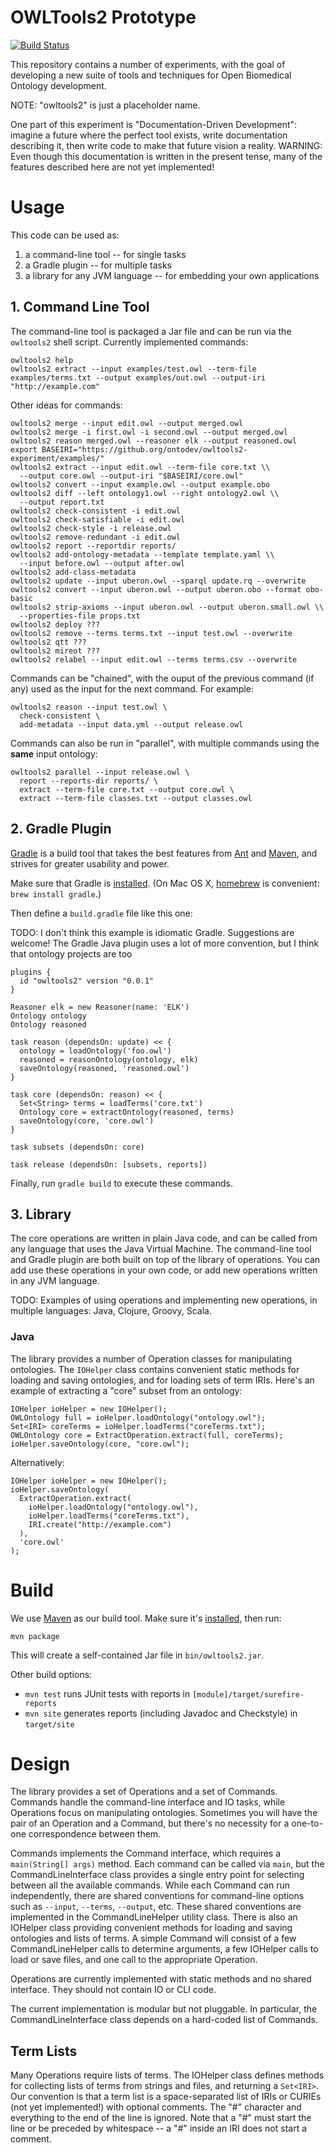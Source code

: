 # OWLTools2 Prototype

[![Build Status](https://travis-ci.org/ontodev/owltools2-experimental.svg?branch=master)](https://travis-ci.org/ontodev/owltools2-experimental)

This repository contains a number of experiments, with the goal of developing a new suite of tools and techniques for Open Biomedical Ontology development.

NOTE: "owltools2" is just a placeholder name.

One part of this experiment is "Documentation-Driven Development": imagine a future where the perfect tool exists, write documentation describing it, then write code to make that future vision a reality. WARNING: Even though this documentation is written in the present tense, many of the features described here are not yet implemented!


# Usage

This code can be used as:

1. a command-line tool -- for single tasks
2. a Gradle plugin -- for multiple tasks
3. a library for any JVM language -- for embedding your own applications


## 1. Command Line Tool

The command-line tool is packaged a Jar file and can be run via the `owltools2` shell script. Currently implemented commands:

    owltools2 help
    owltools2 extract --input examples/test.owl --term-file examples/terms.txt --output examples/out.owl --output-iri "http://example.com"

Other ideas for commands:

    owltools2 merge --input edit.owl --output merged.owl
    owltools2 merge -i first.owl -i second.owl --output merged.owl
    owltools2 reason merged.owl --reasoner elk --output reasoned.owl
    export BASEIRI="https://github.org/ontodev/owltools2-experiment/examples/"
    owltools2 extract --input edit.owl --term-file core.txt \\
      --output core.owl --output-iri "$BASEIRI/core.owl"
    owltools2 convert --input example.owl --output example.obo
    owltools2 diff --left ontology1.owl --right ontology2.owl \\
      --output report.txt
    owltools2 check-consistent -i edit.owl
    owltools2 check-satisfiable -i edit.owl
    owltools2 check-style -i release.owl
    owltools2 remove-redundant -i edit.owl
    owltools2 report --reportdir reports/
    owltools2 add-ontology-metadata --template template.yaml \\
      --input before.owl --output after.owl
    owltools2 add-class-metadata
    owltools2 update --input uberon.owl --sparql update.rq --overwrite
    owltools2 convert --input uberon.owl --output uberon.obo --format obo-basic
    owltools2 strip-axioms --input uberon.owl --output uberon.small.owl \\
      --properties-file props.txt
    owltools2 deploy ???
    owltools2 remove --terms terms.txt --input test.owl --overwrite
    owltools2 qtt ???
    owltools2 mireot ???
    owltools2 relabel --input edit.owl --terms terms.csv --overwrite

Commands can be "chained", with the ouput of the previous command (if any) used as the input for the next command. For example:

    owltools2 reason --input test.owl \
      check-consistent \
      add-metadata --input data.yml --output release.owl

Commands can also be run in "parallel", with multiple commands using the **same** input ontology:

    owltools2 parallel --input release.owl \
      report --reports-dir reports/ \
      extract --term-file core.txt --output core.owl \
      extract --term-file classes.txt --output classes.owl


## 2. Gradle Plugin

[Gradle](http://gradle.org) is a build tool that takes the best features from [Ant](https://ant.apache.org) and [Maven](http://maven.apache.org), and strives for greater usability and power.

Make sure that Gradle is [installed](https://gradle.org/docs/current/userguide/installation.html). (On Mac OS X, [homebrew](http://brew.sh) is convenient: `brew install gradle`.)

Then define a `build.gradle` file like this one:

TODO: I don't think this example is idiomatic Gradle. Suggestions are welcome! The Gradle Java plugin uses a lot of more convention, but I think that ontology projects are too

    plugins {
      id "owltools2" version "0.0.1"
    }

    Reasoner elk = new Reasoner(name: 'ELK')
    Ontology ontology
    Ontology reasoned

    task reason (dependsOn: update) << {
      ontology = loadOntology('foo.owl')
      reasoned = reasonOntology(ontology, elk)
      saveOntology(reasoned, 'reasoned.owl')
    }

    task core (dependsOn: reason) << {
      Set<String> terms = loadTerms('core.txt')
      Ontology core = extractOntology(reasoned, terms)
      saveOntology(core, 'core.owl')
    }

    task subsets (dependsOn: core)

    task release (dependsOn: [subsets, reports])

Finally, run `gradle build` to execute these commands.


## 3. Library

The core operations are written in plain Java code, and can be called from any language that uses the Java Virtual Machine. The command-line tool and Gradle plugin are both built on top of the library of operations. You can add use these operations in your own code, or add new operations written in any JVM language.

TODO: Examples of using operations and implementing new operations, in multiple languages: Java, Clojure, Groovy, Scala.


### Java

The library provides a number of Operation classes for manipulating ontologies. The `IOHelper` class contains convenient static methods for loading and saving ontologies, and for loading sets of term IRIs. Here's an example of extracting a "core" subset from an ontology:

    IOHelper ioHelper = new IOHelper();
    OWLOntology full = ioHelper.loadOntology("ontology.owl");
    Set<IRI> coreTerms = ioHelper.loadTerms("coreTerms.txt");
    OWLOntology core = ExtractOperation.extract(full, coreTerms);
    ioHelper.saveOntology(core, "core.owl");

Alternatively:

    IOHelper ioHelper = new IOHelper();
    ioHelper.saveOntology(
      ExtractOperation.extract(
        ioHelper.loadOntology("ontology.owl"),
        ioHelper.loadTerms("coreTerms.txt"),
        IRI.create("http://example.com")
      ),
      'core.owl'
    );


# Build

We use [Maven](http://maven.apache.org) as our build tool. Make sure it's [installed](http://maven.apache.org/download.cgi), then run:

    mvn package

This will create a self-contained Jar file in `bin/owltools2.jar`.

Other build options:

- `mvn test` runs JUnit tests with reports in `[module]/target/surefire-reports`
- `mvn site` generates reports (including Javadoc and Checkstyle) in `target/site`


# Design

The library provides a set of Operations and a set of Commands. Commands handle the command-line interface and IO tasks, while Operations focus on manipulating ontologies. Sometimes you will have the pair of an Operation and a Command, but there's no necessity for a one-to-one correspondence between them.

Commands implements the Command interface, which requires a `main(String[] args)` method. Each command can be called via `main`, but the CommandLineInterface class provides a single entry point for selecting between all the available commands. While each Command can run independently, there are shared conventions for command-line options such as `--input`, `--terms`, `--output`, etc. These shared conventions are implemented in the CommandLineHelper utility class. There is also an IOHelper class providing convenient methods for loading and saving ontologies and lists of terms. A simple Command will consist of a few CommandLineHelper calls to determine arguments, a few IOHelper calls to load or save files, and one call to the appropriate Operation.

Operations are currently implemented with static methods and no shared interface. They should not contain IO or CLI code.

The current implementation is modular but not pluggable. In particular, the CommandLineInterface class depends on a hard-coded list of Commands.


## Term Lists

Many Operations require lists of terms. The IOHelper class defines methods for collecting lists of terms from strings and files, and returning a `Set<IRI>`. Our convention is that a term list is a space-separated list of IRIs or CURIEs (not yet implemented!) with optional comments. The "#" character and everything to the end of the line is ignored. Note that a "#" must start the line or be preceded by whitespace -- a "#" inside an IRI does not start a comment.


